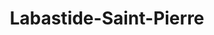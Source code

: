 ---
title: Labastide-Saint-Pierre
url: /labastide-saint-pierre/
latitude: 43.913
longitude: 1.314
---